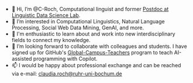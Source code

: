- 👋 Hi, I’m @C-Roch, Computational linguist and former [Postdoc at Linguistic Data Science Lab](https://ldsl.rub.de/members/claudia-roch).
- 👀 I’m interested in Computational Linguistics, Natural Language Processing, Social Web Data Mining, GenAI, and more.
- 🌱 I'm enthusiastic to learn about and work into new interdisciplinary fields to connect my knowledge. 
- 💞️ I’m looking forward to collaborate with colleagues and students. I have signed up for GitHub's [Global-Campus-Teachers](https://github.com/education/teachers) program to teach AI-assisted programming with Copilot.
- 📫 I would be happy about professional exchange and can be reached via e-mail: claudia.roch@ruhr-uni-bochum.de

<!---
C-Roch/C-Roch is a ✨ special ✨ repository because its `README.md` (this file) appears on your GitHub profile.
You can click the Preview link to take a look at your changes.
--->
